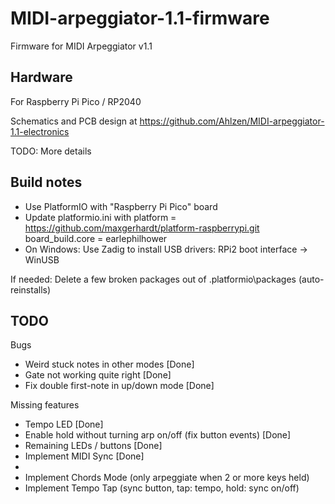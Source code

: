 # MIDI-arpeggiator-1.1-firmware
Firmware for MIDI Arpeggiator v1.1

## Hardware

For Raspberry Pi Pico / RP2040

Schematics and PCB design at
https://github.com/Ahlzen/MIDI-arpeggiator-1.1-electronics

TODO: More details

## Build notes

* Use PlatformIO with "Raspberry Pi Pico" board
* Update platformio.ini with
  platform = https://github.com/maxgerhardt/platform-raspberrypi.git
  board_build.core = earlephilhower
* On Windows: Use Zadig to install USB drivers: RPi2 boot interface -> WinUSB

If needed: Delete a few broken packages out of .platformio\packages (auto-reinstalls)

## TODO

Bugs

* Weird stuck notes in other modes [Done]
* Gate not working quite right [Done]
* Fix double first-note in up/down mode [Done]

Missing features

* Tempo LED [Done]
* Enable hold without turning arp on/off (fix button events) [Done]
* Remaining LEDs / buttons [Done]
* Implement MIDI Sync [Done]
* 
* Implement Chords Mode (only arpeggiate when 2 or more keys held)
* Implement Tempo Tap (sync button, tap: tempo, hold: sync on/off)


